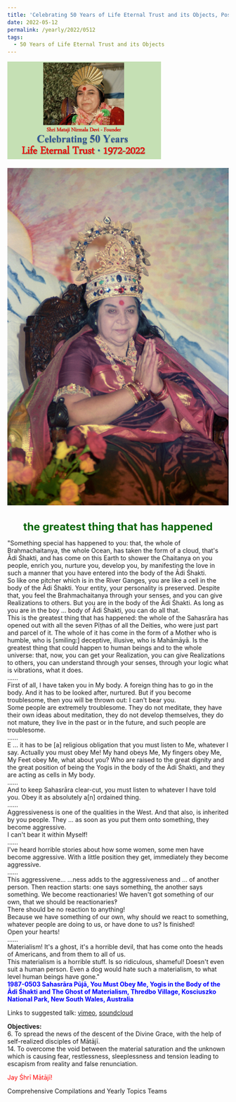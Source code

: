 ```yaml
---
title: 'Celebrating 50 Years of Life Eternal Trust and its Objects, Post 14'
date: 2022-05-12
permalink: /yearly/2022/0512
tags:
  - 50 Years of Life Eternal Trust and its Objects
---
```


<div style="text-align: left"><img src="/images/Celebrating50YearsLET.png" width="350" /></div><br>

<div style="text-align: center"><img src="/images/image975_Photo_credit_Matthew_Fogarty.png" /></div>

<br>
<p style="color:DarkGreen; text-align:center">
<font size="+2"><b>the greatest thing that has happened</b><br></font>
</p>

<p>
"Something special has happened to you: that, the whole of Brahmachaitanya, the whole Ocean, has taken the form of a cloud, that's Ādi Śhakti, and has come on this Earth to shower the Chaitanya on you people, enrich you, nurture you, develop you, by manifesting the love in such a manner that you have entered into the body of the Ādi Śhakti. <br>
So like one pitcher which is in the River Ganges, you are like a cell in the body of the Ādi Śhakti. Your entity, your personality is preserved. Despite that, you feel the Brahmachaitanya through your senses, and you can give Realizations to others. But you are in the body of the Ādi Śhakti. As long as you are in the boy ... body of Ādi Śhakti, you can do all that.<br>
This is the greatest thing that has happened: the whole of the Sahasrāra has opened out with all the seven Pīṭhas of all the Deities, who were just part and parcel of it. The whole of it has come in the form of a Mother who is humble, who is [smiling:] deceptive, illusive, who is Mahāmāyā. Is the greatest thing that could happen to human beings and to the whole universe: that, now, you can get your Realization, you can give Realizations to others, you can understand through your senses, through your logic what is vibrations, what it does.<br>
......<br>
First of all, I have taken you in My body. A foreign thing has to go in the body. And it has to be looked after, nurtured. But if you become troublesome, then you will be thrown out: I can't bear you.<br>
Some people are extremely troublesome. They do not meditate, they have their own ideas about meditation, they do not develop themselves, they do not mature, they live in the past or in the future, and such people are troublesome.<br>
......<br>
E ... it has to be [a] religious obligation that you must listen to Me, whatever I say. Actually you must obey Me! My hand obeys Me, My fingers obey Me, My Feet obey Me, what about you? Who are raised to the great dignity and the great position of being the Yogis in the body of the Ādi Śhakti, and they are acting as cells in My body.<br>
......<br>
And to keep Sahasrāra clear-cut, you must listen to whatever I have told you. Obey it as absolutely a[n] ordained thing.<br>
......<br>
Aggressiveness is one of the qualities in the West. And that also, is inherited by you people. They ... as soon as you put them onto something, they become aggressive.<br>
I can't bear it within Myself!<br>
......<br>
I've heard horrible stories about how some women, some men have become aggressive. With a little position they get, immediately they become aggressive.<br>
......<br>
This aggressivene... ...ness adds to the aggressiveness and ... of another person. Then reaction starts: one says something, the another says something. We become reactionaries! We haven't got something of our own, that we should be reactionaries‽<br>
There should be no reaction to anything!<br>
Because we have something of our own, why should we react to something, whatever people are doing to us, or have done to us? Is finished!<br>
Open your hearts!<br>
......<br>
Materialism! It's a ghost, it's a horrible devil, that has come onto the heads of Americans, and from them to all of us.<br>
This materialism is a horrible stuff. Is so ridiculous, shameful! Doesn't even suit a human person. Even a dog would hate such a materialism, to what level human beings have gone."<br>
<font color="blue"><b>1987-0503 Sahasrāra Pūjā, You Must Obey Me, Yogis in the Body of the Ādi Śhakti and The Ghost of Materialism, Thredbo Village, Kosciuszko National Park, New South Wales, Australia</b></font><br>
</p>

Links to suggested talk: <a href="https://vimeo.com/469363650"> vimeo</a>, <a href="https://soundcloud.com/nirmala-vidya-portal/1987-0503-1"> soundcloud</a><br>

<p>
<b>Objectives:</b><br>
6. To spread the news of the descent of the Divine Grace, with the help of self-realized disciples of Mātājī.<br>
14. To overcome the void between the material saturation and the unknown which is causing fear, restlessness, sleeplessness and tension leading to escapism from reality and false renunciation.<br>
</p>

<p style="color:red;">Jay Śhrī Mātājī!<br></p>

Comprehensive Compilations and Yearly Topics Teams